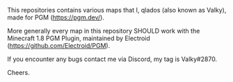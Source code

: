 This repositories contains various maps that I, qlados (also known as Valky), made for PGM (https://pgm.dev/).

More generally every map in this repository SHOULD work with the Minecraft 1.8 PGM Plugin, maintained by Electroid (https://github.com/Electroid/PGM).

If you encounter any bugs contact me via Discord, my tag is Valky#2870.

Cheers.
